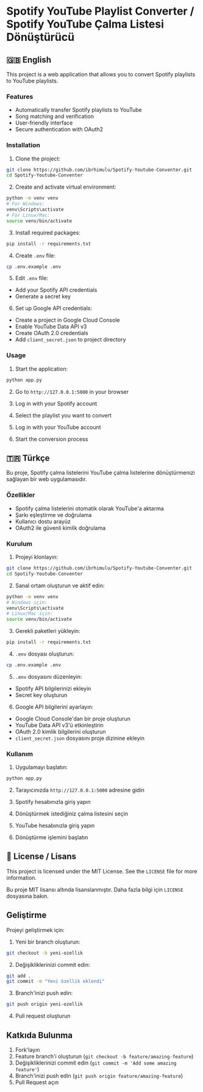 # Spotify YouTube Playlist Converter / Spotify YouTube Çalma Listesi Dönüştürücü

## 🇬🇧 English

This project is a web application that allows you to convert Spotify playlists to YouTube playlists.

### Features

- Automatically transfer Spotify playlists to YouTube
- Song matching and verification
- User-friendly interface
- Secure authentication with OAuth2

### Installation

1. Clone the project:
```bash
git clone https://github.com/ibrhimulu/Spotify-Youtube-Conventer.git
cd Spotify-Youtube-Conventer
```

2. Create and activate virtual environment:
```bash
python -m venv venv
# For Windows:
venv\Scripts\activate
# For Linux/Mac:
source venv/bin/activate
```

3. Install required packages:
```bash
pip install -r requirements.txt
```

4. Create `.env` file:
```bash
cp .env.example .env
```

5. Edit `.env` file:
- Add your Spotify API credentials
- Generate a secret key

6. Set up Google API credentials:
- Create a project in Google Cloud Console
- Enable YouTube Data API v3
- Create OAuth 2.0 credentials
- Add `client_secret.json` to project directory

### Usage

1. Start the application:
```bash
python app.py
```

2. Go to `http://127.0.0.1:5000` in your browser

3. Log in with your Spotify account

4. Select the playlist you want to convert

5. Log in with your YouTube account

6. Start the conversion process

## 🇹🇷 Türkçe

Bu proje, Spotify çalma listelerini YouTube çalma listelerine dönüştürmenizi sağlayan bir web uygulamasıdır.

### Özellikler

- Spotify çalma listelerini otomatik olarak YouTube'a aktarma
- Şarkı eşleştirme ve doğrulama
- Kullanıcı dostu arayüz
- OAuth2 ile güvenli kimlik doğrulama

### Kurulum

1. Projeyi klonlayın:
```bash
git clone https://github.com/ibrhimulu/Spotify-Youtube-Conventer.git
cd Spotify-Youtube-Conventer
```

2. Sanal ortam oluşturun ve aktif edin:
```bash
python -m venv venv
# Windows için:
venv\Scripts\activate
# Linux/Mac için:
source venv/bin/activate
```

3. Gerekli paketleri yükleyin:
```bash
pip install -r requirements.txt
```

4. `.env` dosyası oluşturun:
```bash
cp .env.example .env
```

5. `.env` dosyasını düzenleyin:
- Spotify API bilgilerinizi ekleyin
- Secret key oluşturun

6. Google API bilgilerini ayarlayın:
- Google Cloud Console'dan bir proje oluşturun
- YouTube Data API v3'ü etkinleştirin
- OAuth 2.0 kimlik bilgilerini oluşturun
- `client_secret.json` dosyasını proje dizinine ekleyin

### Kullanım

1. Uygulamayı başlatın:
```bash
python app.py
```

2. Tarayıcınızda `http://127.0.0.1:5000` adresine gidin

3. Spotify hesabınızla giriş yapın

4. Dönüştürmek istediğiniz çalma listesini seçin

5. YouTube hesabınızla giriş yapın

6. Dönüştürme işlemini başlatın

## 📄 License / Lisans

This project is licensed under the MIT License. See the `LICENSE` file for more information.

Bu proje MIT lisansı altında lisanslanmıştır. Daha fazla bilgi için `LICENSE` dosyasına bakın.

## Geliştirme

Projeyi geliştirmek için:

1. Yeni bir branch oluşturun:
```bash
git checkout -b yeni-ozellik
```

2. Değişikliklerinizi commit edin:
```bash
git add .
git commit -m "Yeni özellik eklendi"
```

3. Branch'inizi push edin:
```bash
git push origin yeni-ozellik
```

4. Pull request oluşturun

## Katkıda Bulunma

1. Fork'layın
2. Feature branch'i oluşturun (`git checkout -b feature/amazing-feature`)
3. Değişikliklerinizi commit edin (`git commit -m 'Add some amazing feature'`)
4. Branch'inizi push edin (`git push origin feature/amazing-feature`)
5. Pull Request açın 
